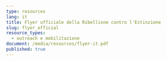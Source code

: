 ```yaml
---
type: resources
lang: it
title: Flyer ufficiale della Ribellione contro l'Estinzione
slug: flyer_official
resource_types:
  - outreach e mobilitazione
document: /media/resources/flyer-it.pdf
published: true
---
```

